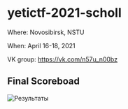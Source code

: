 # yetictf-2021-scholl

Where: Novosibirsk, NSTU

When: April 16-18, 2021

VK group: https://vk.com/n57u_n00bz


## Final Scoreboad
![Результаты](https://sun9-7.userapi.com/impg/Lavgbpm6oB38JajTXFapiBZjfwlGp1NysHQduw/Vz7ElIaebZU.jpg?size=807x448&quality=96&sign=f94b27db3e0681eb60796e5cdf928a5d&type=album "Результаты")
